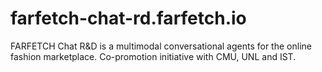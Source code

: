 # farfetch-chat-rd.farfetch.io

FARFETCH Chat R&D is a multimodal conversational agents for the online fashion marketplace. Co-promotion initiative with CMU, UNL and IST.
